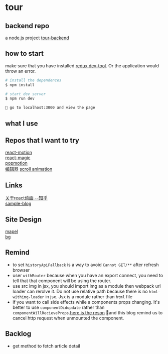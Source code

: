 # tour

## backend repo
a node.js project [tour-backend](https://github.com/AlanWenhao/tour-backend)

## how to start

make sure that you have installed [redux dev-tool](https://chrome.google.com/webstore/detail/redux-devtools/lmhkpmbekcpmknklioeibfkpmmfibljd?utm_source=chrome-ntp-icon). Or the application would throw an error.

```bash
# install the dependences
$ npm install

# start dev server
$ npm run dev

👻 go to localhost:3000 and view the page
```

## what I use

## Repos that I want to try

[react-motion](https://github.com/chenglou/react-motion)  
[react-magic](https://github.com/lit-forest/react-magic)  
[popmotion](https://github.com/Popmotion/popmotion)  
[编辑器](https://github.com/margox/braft-editor)
[scroll animation](https://github.com/dbramwell/react-animate-on-scroll/blob/master/src/scroll-animation.js)  

## Links
[关于react动画  --知乎](https://zhuanlan.zhihu.com/p/28536964)  
[sample-blog](https://github.com/Weibozzz/next-blog)

## Site Design
[mapel](https://preview.themeforest.net/item/maple-an-elegant-responsive-blogging-theme/full_screen_preview/19678617)  
[bg](https://2.bp.blogspot.com/-ylf_86Z3jFU/WRNbiJF0YwI/AAAAAAAAAoE/Z5PRA2EQ_CIRU76i-a27yU5xpsQfhpsXACK4B/s0/pattern.png)  

## Remind
- to set `historyApiFallback` is a way to avoid `Cannot GET/**` after refresh browser
- user `withRouter` because when you have an export connect, you need to tell that that component will be using the router.
- use src img in jsx, you should import img as a module then webpack url loader can rerolve it. Do not use relative path because there is no `html-withimg-loader` in jsx. Jsx is a module rather than `html` file
- if you want to call side effects while a components props changing. It's better to use `componentDidupdate` rather than `componentWillRecieveProps`.[here is the reson](https://reactjs.org/blog/2018/03/27/update-on-async-rendering.html#side-effects-on-props-change) and this blog remind us to cancel http request when unmounted the component.

## Backlog
- get method to fetch article detail


